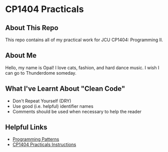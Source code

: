 # CP1404 Practicals

## About This Repo

This repo contains all of my practical work for JCU CP1404: Programming II.

## About Me

Hello, my name is Opal! I love cats, fashion, and hard dance music. I wish I can go to Thunderdome someday.

## What I've Learnt About "Clean Code"

- Don't Repeat Yourself (DRY)
- Use good (i.e. helpful) identifier names
- Comments should be used when necessary to help the reader

## Helpful Links

- [Programming Patterns](https://github.com/CP1404/Starter/wiki/Programming-Patterns)
- [CP1404 Practicals Instructions](https://github.com/CP1404/Practicals)
